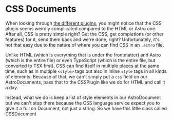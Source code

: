 # CSS Documents

When looking through [the different plugins](./plugins.md), you might notice that the CSS plugin seems weirdly complicated compared to the HTML or Astro one. After all, CSS is pretty simple right? Get the CSS, get completions (or other features) for it, send them back and we're done, right? Unfortunately, it's not that easy due to the nature of where you can find CSS in an `.astro` file.

Unlike HTML (which is everything that is under the frontmatter) and Astro (which is the entire file) or even TypeScript (which is the entire file, but converted to TSX first), CSS can find itself in multiple places at the same time, such as in multiple `<style>` tags but also in inline `style` tags in all kinds of elements. Because of that, we can't simply put a `css` field on our AstroDocuments, pass that to the CSSPlugin like we do for HTML and call it a day.

Instead, what we do is keep a list of style elements in our AstroDocument but we can't stop there because the CSS language service expect you to give it a full on Document, not just a string. So we have this little class called CSSDocument

